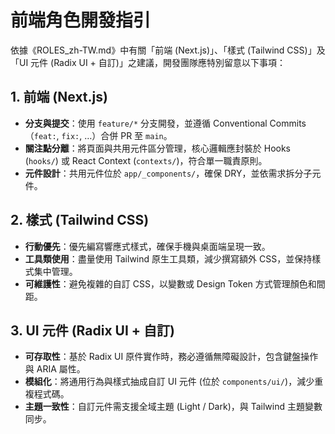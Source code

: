 # 前端角色開發指引

依據《ROLES_zh-TW.md》中有關「前端 (Next.js)」、「樣式 (Tailwind CSS)」及「UI 元件 (Radix UI + 自訂)」之建議，開發團隊應特別留意以下事項：

## 1. 前端 (Next.js)
- **分支與提交**：使用 `feature/*` 分支開發，並遵循 Conventional Commits（`feat:`, `fix:`, …）合併 PR 至 `main`。
- **關注點分離**：將頁面與共用元件區分管理，核心邏輯應封裝於 Hooks (`hooks/`) 或 React Context (`contexts/`)，符合單一職責原則。
- **元件設計**：共用元件位於 `app/_components/`，確保 DRY，並依需求拆分子元件。

## 2. 樣式 (Tailwind CSS)
- **行動優先**：優先編寫響應式樣式，確保手機與桌面端呈現一致。
- **工具類使用**：盡量使用 Tailwind 原生工具類，減少撰寫額外 CSS，並保持樣式集中管理。
- **可維護性**：避免複雜的自訂 CSS，以變數或 Design Token 方式管理顏色和間距。

## 3. UI 元件 (Radix UI + 自訂)
- **可存取性**：基於 Radix UI 原件實作時，務必遵循無障礙設計，包含鍵盤操作與 ARIA 屬性。
- **模組化**：將通用行為與樣式抽成自訂 UI 元件 (位於 `components/ui/`)，減少重複程式碼。
- **主題一致性**：自訂元件需支援全域主題 (Light / Dark)，與 Tailwind 主題變數同步。